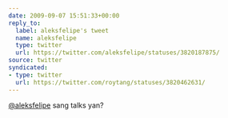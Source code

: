 ```yaml
---
date: 2009-09-07 15:51:33+00:00
reply_to:
  label: aleksfelipe's tweet
  name: aleksfelipe
  type: twitter
  url: https://twitter.com/aleksfelipe/statuses/3820187875/
source: twitter
syndicated:
- type: twitter
  url: https://twitter.com/roytang/statuses/3820462631/
---
```


[@aleksfelipe](https://twitter.com/aleksfelipe/) sang talks yan?